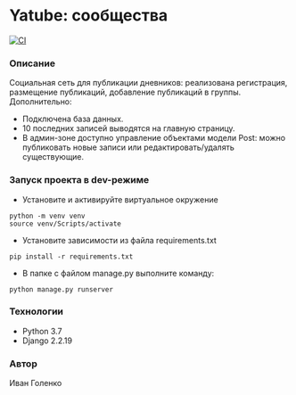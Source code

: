 # Yatube: сообщества

[![CI](https://github.com/yandex-praktikum/hw02_community/actions/workflows/python-app.yml/badge.svg?branch=master)](https://github.com/yandex-praktikum/hw02_community/actions/workflows/python-app.yml)

### Описание
Социальная сеть для публикации дневников: реализована регистрация, размещение публикаций, добавление публикаций в группы.
Дополнительно:
- Подключена база данных.
- 10 последних записей выводятся на главную страницу. 
- В админ-зоне доступно управление объектами модели Post: можно публиковать новые записи или редактировать/удалять существующие.

### Запуск проекта в dev-режиме
- Установите и активируйте виртуальное окружение
```
python -m venv venv
source venv/Scripts/activate
```
- Установите зависимости из файла requirements.txt
```
pip install -r requirements.txt
``` 
- В папке с файлом manage.py выполните команду:
```
python manage.py runserver
```
### Технологии
- Python 3.7
- Django 2.2.19

### Автор
Иван Голенко
